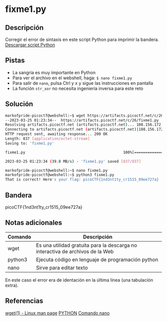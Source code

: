# fixme1.py

## Descripción
Corregir el error de sintaxis en este script Python para imprimir la bandera.
[Descargar script Python](https://artifacts.picoctf.net/c/26/fixme1.py)

## Pistas
- La sangría es muy importante en Python
- Para ver el archivo en el webshell, haga: `$ nano fixme1.py`
- Para salir de `nano`, pulsa Ctrl y x y sigue las instrucciones en pantalla
- La función `str_xor` no necesita ingeniería inversa para este reto

## Solución
```bash
markofpride-picoctf@webshell:~$ wget https://artifacts.picoctf.net/c/26/fixme1.py
--2023-03-25 01:23:34--  https://artifacts.picoctf.net/c/26/fixme1.py
Resolving artifacts.picoctf.net (artifacts.picoctf.net)... 108.156.172.6, 108.156.172.42, 108.156.172.120, ...
Connecting to artifacts.picoctf.net (artifacts.picoctf.net)|108.156.172.6|:443... connected.
HTTP request sent, awaiting response... 200 OK
Length: 837 [application/octet-stream]
Saving to: 'fixme1.py'

fixme1.py                                            100%[=====================================================================================================================>]     837  --.-KB/s    in 0s      

2023-03-25 01:23:34 (39.8 MB/s) - 'fixme1.py' saved [837/837]

markofpride-picoctf@webshell:~$ nano fixme1.py 
markofpride-picoctf@webshell:~$ python3 fixme1.py 
That is correct! Here's your flag: picoCTF{1nd3nt1ty_cr1515_09ee727a}
```

## Bandera
picoCTF{1nd3nt1ty_cr1515_09ee727a}

## Notas adicionales
| Comando | Descripción |
|--------|--------|
| wget | Es una utilidad gratuita para la descarga no interactiva de archivos de la Web |
| python3 | Ejecuta código en lenguaje de programación python |
| nano | Sirve para editar texto |

En este caso el error era de identación en la última línea (una tabulación extra).

## Referencias
[wget(1) - Linux man page](https://linux.die.net/man/1/wget)
[PYTHON](https://www.commandlinux.com/man-page/man1/python3.1.html)
[Comando nano](https://josesalazarpantoja.gitbooks.io/comandos-basicos-linux/content/comando-nano.html)